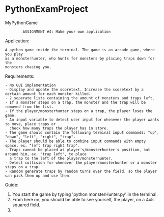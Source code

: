 # PythonExamProject
MyPythonGame

			ASSIGNMENT #4: Make your own application

Application:

	A python game inside the terminal. The game is an arcade game, where you play
	as a monsterhunter, who hunts for monsters by placing traps down for the
	monsters chasing you. 

Requirements:

	- No GUI implementation
	- Display and update the scoretext. Increase the scoretext by a certain amount for each monster killed.
	- 2 seperate lists containing the amount of monsters and traps left.
	- If a monster steps on a trap, the monster and the trap will be removed from the list.
	- If the player/monsterhunter steps on a trap, the player loses the game.
	- An input variable to detect user input for whenever the player wants to move, place traps or
	  check how many traps the player has in store.
	- The game should contain the following terminal input commands: "up", "down", "left", "right", "trap".
	- The player should be able to combine input commands with empty space, ex. "left trap right trap".
	- Traps cannot be placed at player's/monsterhunter's position, but around him, ex. "trap left", to place
	  a trap to the left of the player/monsterhunter.
	- Detect collision for whenever the player/monsterhunter or a monster steps on a trap.
	- Random generate traps by random turns over the field, so the player can pick them up and use them.
  
  Guide:
  
  1. You start the game by typing 'python monsterHunter.py' in the terminal.
  2. From here on, you should be able to see yourself, the player, on a 4x5 squared field.
  3. 

